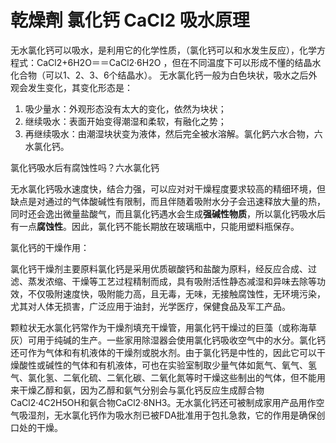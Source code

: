 乾燥劑 氯化钙 CaCl2 吸水原理
=========================

无水氯化钙可以吸水，是利用它的化学性质，（氯化钙可以和水发生反应），化学方程式：CaCl2+6H2O＝＝CaCl2·6H2O ，但在不同温度下可以形成不懂的结晶水化合物（可以1、2、3、6个结晶水）。
无水氯化钙一般为白色块状，吸水之后外观会发生变化，其变化形态是：

1. 吸少量水：外观形态没有太大的变化，依然为块状；
2. 继续吸水：表面开始变得潮湿和柔软，有融化之势；
3. 再继续吸水：由潮湿块状变为液体，然后完全被水溶解。氯化鈣六水合物，六水氯化钙。

氯化钙吸水后有腐蚀性吗？六水氯化钙

无水氯化钙吸水速度快，结合力强，可以应对对干燥程度要求较高的精细环境，但缺点是对通过的气体酸碱性有限制，而且伴随着吸附水分子会迅速释放大量的热，同时还会逸出微量盐酸气，而且氯化钙遇水会生成**强碱性物质**，所以氯化钙吸水后有一点**腐蚀性**。因此，氯化钙不能长期放在玻璃瓶中，只能用塑料瓶保存。

氯化钙的干燥作用：

氯化钙干燥剂主要原料氯化钙是采用优质碳酸钙和盐酸为原料，经反应合成、过滤、蒸发浓缩、干燥等工艺过程精制而成，具有吸附活性静态减湿和异味去除等功效，不仅吸附速度快，吸附能力高，且无毒，无味，无接触腐蚀性，无环境污染，尤其对人体无损害，广泛应用于油封，光学医疗，保健食品及军工产品。

颗粒状无水氯化钙常作为干燥剂填充干燥管，用氯化钙干燥过的巨藻（或称海草灰）可用于纯碱的生产。一些家用除湿器会使用氯化钙吸收空气中的水分。氯化钙还可作为气体和有机液体的干燥剂或脱水剂。由于氯化钙是中性的，因此它可以干燥酸性或碱性的气体和有机液体，可也在实验室制取少量气体如氮气、氧气、氢气、氯化氢、二氧化硫、二氧化碳、二氧化氮等时干燥这些制出的气体，但不能用来干燥乙醇和氨，因为乙醇和氨气分别会与氯化钙反应生成醇合物CaCl2·4C2H5OH和氨合物CaCl2·8NH3。无水氯化钙还可被制成家用产品用作空气吸湿剂，无水氯化钙作为吸水剂已被FDA批准用于包扎急救，它的作用是确保创口处的干燥。
